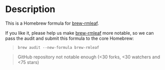 # Description

This is a Homebrew formula for [brew-rmleaf](https://github.com/bsdelf/brew-rmleaf).

If you like it, please help us make [brew-rmleaf](https://github.com/bsdelf/brew-rmleaf) more notable, so we can pass the audit and submit this formula to the core Homebrew:

> `brew audit --new-formula brew-rmleaf`

> GitHub repository not notable enough (<30 forks, <30 watchers and <75 stars)
